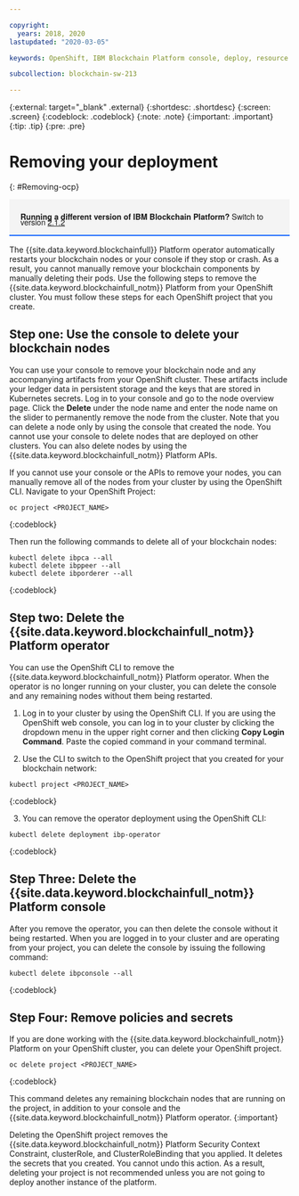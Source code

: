 ```yaml
---

copyright:
  years: 2018, 2020
lastupdated: "2020-03-05"

keywords: OpenShift, IBM Blockchain Platform console, deploy, resource requirements, storage, parameters

subcollection: blockchain-sw-213

---
```


{:external: target="_blank" .external}
{:shortdesc: .shortdesc}
{:screen: .screen}
{:codeblock: .codeblock}
{:note: .note}
{:important: .important}
{:tip: .tip}
{:pre: .pre}

# Removing your deployment
{: #Removing-ocp}

<div style="background-color: #f4f4f4; padding-left: 20px; border-bottom: 2px solid #0f62fe; padding-top: 12px; padding-bottom: 4px; margin-bottom: 16px; font-family: 'IBM Plex Sans', 'Helvetica Neue', Arial, sans-serif;">
  <p style="line-height: 10px;">
    <strong>Running a different version of IBM Blockchain Platform?</strong> Switch to version
    <a href="https://cloud.ibm.com/docs/blockchain-sw?topic=blockchain-sw-Removing-ocp.">2.1.2</a>
    </p>
</div>


The {{site.data.keyword.blockchainfull}} Platform operator automatically restarts your blockchain nodes or your console if they stop or crash. As a result, you cannot manually remove your blockchain components by manually deleting their pods. Use the following steps to remove the {{site.data.keyword.blockchainfull_notm}} Platform from your OpenShift cluster. You must follow these steps for each OpenShift project that you create.

## Step one: Use the console to delete your blockchain nodes

You can use your console to remove your blockchain node and any accompanying artifacts from your OpenShift cluster. These artifacts include your ledger data in persistent storage and the keys that are stored in Kubernetes secrets. Log in to your console and go to the node overview page. Click the **Delete** under the node name and enter the node name on the slider to permanently remove the node from the cluster. Note that you can delete a node only by using the console that created the node. You cannot use your console to delete nodes that are deployed on other clusters. You can also delete nodes by using the {{site.data.keyword.blockchainfull_notm}} Platform APIs.

If you cannot use your console or the APIs to remove your nodes, you can manually remove all of the nodes from your cluster by using the OpenShift CLI. Navigate to your OpenShift Project:
```
oc project <PROJECT_NAME>
```
{:codeblock}

Then run the following commands to delete all of your blockchain nodes:
```
kubectl delete ibpca --all
kubectl delete ibppeer --all
kubectl delete ibporderer --all
```
{:codeblock}

## Step two: Delete the {{site.data.keyword.blockchainfull_notm}} Platform operator

You can use the OpenShift CLI to remove the {{site.data.keyword.blockchainfull_notm}} Platform operator. When the operator is no longer running on your cluster, you can delete the console and any remaining nodes without them being restarted.

1. Log in to your cluster by using the OpenShift CLI. If you are using the OpenShift web console, you can log in to your cluster by clicking the dropdown menu in the upper right corner and then clicking **Copy Login Command**. Paste the copied command in your command terminal.

2. Use the CLI to switch to the OpenShift project that you created for your blockchain network:

  ```
  kubectl project <PROJECT_NAME>
  ```
  {:codeblock}

3. You can remove the operator deployment using the OpenShift CLI:

  ```
  kubectl delete deployment ibp-operator
  ```
  {:codeblock}

## Step Three: Delete the {{site.data.keyword.blockchainfull_notm}} Platform console

After you remove the operator, you can then delete the console without it being restarted. When you are logged in to your cluster and are operating from your project, you can delete the console by issuing the following command:

```
kubectl delete ibpconsole --all
```
{:codeblock}

## Step Four: Remove policies and secrets

If you are done working with the {{site.data.keyword.blockchainfull_notm}} Platform on your OpenShift cluster, you can delete your OpenShift project.

```
oc delete project <PROJECT_NAME>
```
{:codeblock}

This command deletes any remaining blockchain nodes that are running on the project, in addition to your console and the {{site.data.keyword.blockchainfull_notm}} Platform operator.
{:important}

Deleting the OpenShift project removes the {{site.data.keyword.blockchainfull_notm}} Platform Security Context Constraint, clusterRole, and ClusterRoleBinding that you applied. It deletes the secrets that you created. You cannot undo this action. As a result, deleting your project is not recommended unless you are not going to deploy another instance of the platform.
